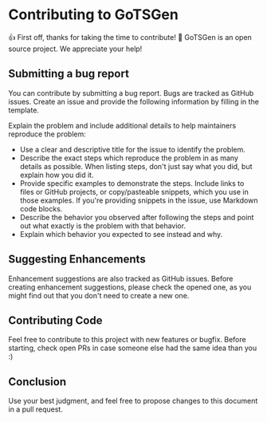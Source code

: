 # Contributing to GoTSGen

:+1: First off, thanks for taking the time to contribute! :tada:
GoTSGen is an open source project. We appreciate your help!

## Submitting a bug report

You can contribute by submitting a bug report.
Bugs are tracked as GitHub issues. Create an issue and provide the following information by filling in the template.

Explain the problem and include additional details to help maintainers reproduce the problem:

* Use a clear and descriptive title for the issue to identify the problem.
* Describe the exact steps which reproduce the problem in as many details as possible. When listing steps, don't just say what you did, but explain how you did it.
* Provide specific examples to demonstrate the steps. Include links to files or GitHub projects, or copy/pasteable snippets, which you use in those examples. If you're providing snippets in the issue, use Markdown code blocks.
* Describe the behavior you observed after following the steps and point out what exactly is the problem with that behavior.
* Explain which behavior you expected to see instead and why.

## Suggesting Enhancements

Enhancement suggestions are also tracked as GitHub issues. Before creating enhancement suggestions, please check the opened one, as you might find out that you don't need to create a new one.

## Contributing Code

Feel free to contribute to this project with new features or bugfix. Before starting, check open PRs in case someone else had the same idea than you :)

## Conclusion

Use your best judgment, and feel free to propose changes to this document in a pull request.
